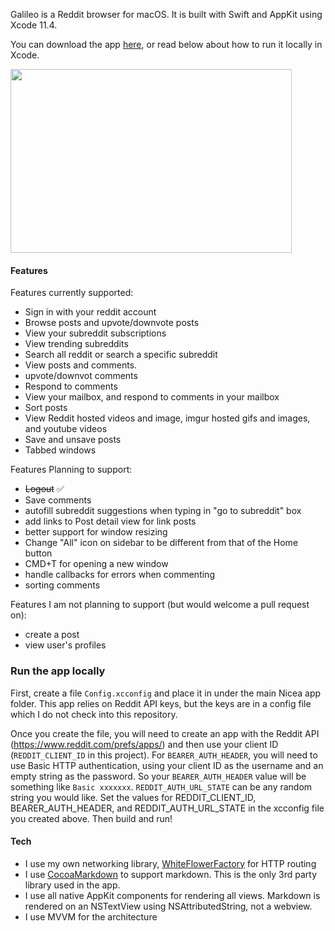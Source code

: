 Galileo is a Reddit browser for macOS. It is built with Swift and AppKit using Xcode 11.4.

You can download the app [here](https://github.com/JoeyBodnar/galileo/raw/master/release/Nicea.app.dmg), or read below about how to run it locally in Xcode.


<img src="https://ucarecdn.com/8850b166-168d-4321-ac45-7f7d0bd1e4c5/ScreenShot20200505at110423PM.png" style="width: 450px; height: 294px;"></img>

#### Features

Features currently supported:

- Sign in with your reddit account
- Browse posts and upvote/downvote posts
- View your subreddit subscriptions
- View trending subreddits
- Search all reddit or search a specific subreddit
- View posts and comments. 
- upvote/downvot comments
- Respond to comments
- View your mailbox, and respond to comments in your mailbox
- Sort posts
- View Reddit hosted videos and image, imgur hosted gifs and images, and youtube videos
- Save and unsave posts
- Tabbed windows

Features Planning to support:
- <s>Logout</s> ✅
- Save comments
- autofill subreddit suggestions when typing in "go to subreddit" box
- add links to Post detail view for link posts
- better support for window resizing
- Change "All" icon on sidebar to be different from that of the Home button
- CMD+T for opening a new window
- handle callbacks for errors when commenting
- sorting comments

Features I am not planning to support (but would welcome a pull request on):
- create a post
- view user's profiles

### Run the app locally

First, create a file `Config.xcconfig` and place it in under the main Nicea app folder. This app relies on Reddit API keys, but the keys are in a config file which I do not check into this repository. 

Once you create the file, you will need to create an app with the Reddit API (https://www.reddit.com/prefs/apps/) and then use your client ID (`REDDIT_CLIENT_ID` in this project). For `BEARER_AUTH_HEADER`, you will need to use Basic HTTP authentication, using your client ID as the username and an empty string as the password. So your `BEARER_AUTH_HEADER` value will be something like `Basic xxxxxxx`. `REDDIT_AUTH_URL_STATE` can be any random string you would like. Set the values for REDDIT_CLIENT_ID, BEARER_AUTH_HEADER, and REDDIT_AUTH_URL_STATE in the xcconfig file you created above. Then build and run!

#### Tech

- I use my own networking library, [WhiteFlowerFactory](https://github.com/JoeyBodnar/WhiteFlowerFactory) for HTTP routing
- I use [CocoaMarkdown](https://github.com/indragiek/CocoaMarkdown) to support markdown. This is the only 3rd party library used in the app.
- I use all native AppKit components for rendering all views. Markdown is rendered on an NSTextView using NSAttributedString, not a webview.
- I use MVVM for the architecture
